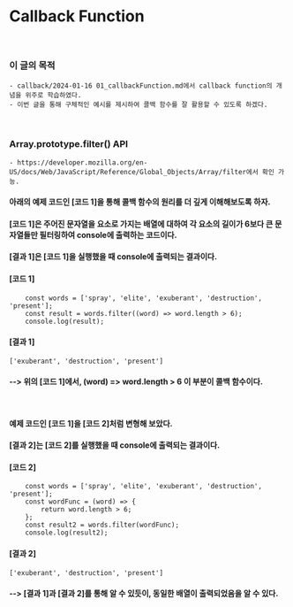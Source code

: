 # Callback Function
<br/>

### 이 글의 목적
    - callback/2024-01-16 01_callbackFunction.md에서 callback function의 개념을 위주로 학습하였다.
    - 이번 글을 통해 구체적인 예시를 제시하여 콜백 함수를 잘 활용할 수 있도록 하겠다. 
<br/>

### Array.prototype.filter() API
    - https://developer.mozilla.org/en-US/docs/Web/JavaScript/Reference/Global_Objects/Array/filter에서 확인 가능.
#### 아래의 예제 코드인 [코드 1]을 통해 콜백 함수의 원리를 더 깊게 이해해보도록 하자.
#### [코드 1]은 주어진 문자열을 요소로 가지는 배열에 대하여 각 요소의 길이가 6보다 큰 문자열들만 필터링하여 console에 출력하는 코드이다.
#### [결과 1]은 [코드 1]을 실행했을 때 console에 출력되는 결과이다.

#### [코드 1]
```plaintext
    const words = ['spray', 'elite', 'exuberant', 'destruction', 'present'];
    const result = words.filter((word) => word.length > 6);
    console.log(result);
```
#### [결과 1]
    ['exuberant', 'destruction', 'present']
#### --> 위의 [코드 1]에서, (word) => word.length > 6 이 부분이 콜백 함수이다.
<br/>

#### 예제 코드인 [코드 1]을 [코드 2]처럼 변형해 보았다.
#### [결과 2]는 [코드 2]를 실행했을 때 console에 출력되는 결과이다.
#### [코드 2]
```plaintext
    const words = ['spray', 'elite', 'exuberant', 'destruction', 'present'];
    const wordFunc = (word) => {
        return word.length > 6;
    };
    const result2 = words.filter(wordFunc);
    console.log(result2);
```
#### [결과 2]
    ['exuberant', 'destruction', 'present']
#### --> [결과 1]과 [결과 2]를 통해 알 수 있듯이, 동일한 배열이 출력되었음을 알 수 있다.
















